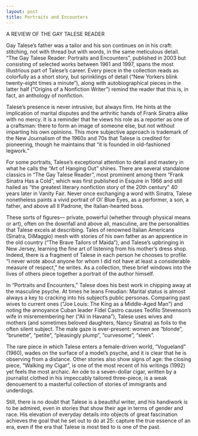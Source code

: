 ```yaml
---
layout: post
title: Portraits and Encounters
---
```

<subtitle>A REVIEW OF THE GAY TALESE READER</subtitle>

Gay Talese’s father was a tailor and his son continues on in his craft: stitching, not with thread but with words, in the same meticulous detail. “The Gay Talese Reader: Portraits and Encounters”, published in 2003 but consisting of selected works between 1961 and 1997, spans the most illustrious part of Talese’s career. Every piece in the collection reads as colorfully as a short story, but sprinklings of detail (“New Yorkers blink twenty-eight times a minute”), along with autobiographical pieces in the latter half (“Origins of a Nonfiction Writer”) remind the reader that this is, in fact, an anthology of nonfiction.

Talese’s presence is never intrusive, but always firm. He hints at the implication of marital disputes and the arthritic hands of Frank Sinatra alike with no mercy. It is a reminder that he views his role as a reporter as one of a craftsman: there to form an image of someone else, but not without imparting his own opinions. This more subjective approach is trademark of the New Journalism of the 1960s and 70s that Talese is credited for pioneering, though he maintains that “it is founded in old-fashioned legwork.” 

For some portraits, Talese’s exceptional attention to detail and mastery in what he calls the “Art of Hanging Out” shines. There are several standalone classics in “The Gay Talese Reader”, most prominent among them “Frank Sinatra Has a Cold”, which was first published in Esquire in 1966 and still hailed as “the greatest literary nonfiction story of the 20th century” 40 years later in Vanity Fair. Never once exchanging a word with Sinatra, Talese nonetheless paints a vivid portrait of Ol’ Blue Eyes, as a performer, a son, a father, and above all Il Padrone, the Italian-hearted boss.

These sorts of figures— private, powerful (whether through physical means or art), often on the downfall and above all, masculine, are the personalities that Talese excels at describing. Tales of renowned Italian Americans (Sinatra, DiMaggio) mesh with stories of his own father as an apprentice in the old country (“The Brave Tailors of Maida”), and Talese’s upbringing in New Jersey, learning the fine art of listening from his mother’s dress shop. Indeed, there is a fragment of Talese in each person he chooses to profile. “I never wrote about anyone for whom I did not have at least a considerable measure of respect,” he writes. As a collection, these brief windows into the lives of others piece together a portrait of the author himself.

In “Portraits and Encounters,” Talese does his best work in chipping away at the masculine psyche. At times he leans Freudian: Marital status is almost always a key to cracking into his subject’s public personas. Comparing past wives to current ones (“Joe Louis: The King as a Middle-Aged Man”) and noting the annoyance Cuban leader Fidel Castro causes Teófilo Stevenson’s wife in misremembering her (“Ali in Havana”), Talese uses wives and mothers (and sometimes beloved daughters, Nancy Sinatra) as foils to the often silent subject. The male gaze is ever-present: women are “blonde”, “brunette”, “petite”, “pleasingly plump”, “curvesome”, “sleek”. 

The rare piece in which Talese enters a female-driven world, “Vogueland” (1960), wades on the surface of a model’s psyche, and it is clear that he is observing from a distance. Other stories also show signs of age: the closing piece, “Walking my Cigar”, is one of the most recent of his writings (1992) yet feels the most archaic. An ode to a seven-dollar cigar, written by a journalist clothed in his impeccably tailored three-piece, is a weak denouement to a masterful collection of stories of immigrants and underdogs.

 Still, there is no doubt that Talese is a beautiful writer, and his handiwork is to be admired, even in stories that show their age in terms of gender and race. His elevation of everyday details into objects of great fascination achieves the goal that he set out to do at 25: capture the true essence of an era, even if the era that Talese is most tied to is one of the past. 


 
 